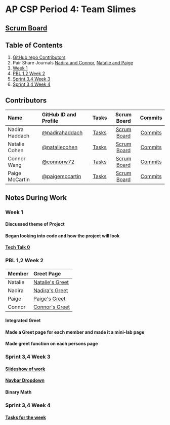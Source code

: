 # AP CSP Period 4: Team Slimes
## [Scrum Board](https://github.com/nadirahaddach/flask_portfolio/projects/1)
## Table of Contents
1. [GitHub repo Contributors](https://github.com/Rebecca-123/m223_team_lovelace#contributors)
2. Pair Share Journals [Nadira and Connor](https://docs.google.com/document/d/1_j-e40zfmPSHvgEj49D3VCS49GdZbYkZ9xrVLVLaxvM/edit?usp=sharing), [Natalie and Paige](https://docs.google.com/document/d/1HkT_OstSQ8gq3h-AORQhIVi0-DE2xPCkxM8nl_TOch0/edit?usp=sharing)
3. [Week 1](https://github.com/nadirahaddach/flask_portfolio/blob/main/README.md#week-1)
4. [PBL 1,2 Week 2](https://github.com/nadirahaddach/flask_portfolio/blob/main/README.md#pbl-12-week-2)
5. [Sprint 3,4 Week 3](https://github.com/nadirahaddach/flask_portfolio#sprint-34-week-3)
6. [Sprint 3,4 Week 4](https://github.com/nadirahaddach/flask_portfolio/blob/main/README.md#sprint-34-week-4)
## Contributors
| Name | GitHub ID and Profile | Tasks | Scrum Board | Commits |
|:-----|:----------------------|:-----:|:-----------:|:-------:|
| Nadira Haddach | [@nadirahaddach](https://github.com/nadirahaddach) | [Tasks](https://github.com/nadirahaddach/flask_portfolio/issues/created_by/nadirahaddach) |[Scrum Board](https://github.com/nadirahaddach/flask_portfolio/projects/1?card_filter_query=assignee%3Anadirahaddach) | [Commits](https://github.com/nadirahaddach/flask_portfolio/commits?author=nadirahaddach)
| Natalie Cohen| [@nataliecohen](https://github.com/nataliecohen) | [Tasks](https://github.com/nadirahaddach/flask_portfolio/issues/created_by/nataliecohen) |[Scrum Board](https://github.com/nadirahaddach/flask_portfolio/projects/1?card_filter_query=assignee%3Anataliecohen) | [Commits](https://github.com/nadirahaddach/flask_portfolio/commits?author=nataliecohen)
| Connor Wang| [@connorw72](https://github.com/connorw72) | [Tasks](https://github.com/nadirahaddach/flask_portfolio/issues/created_by/connorw72) |[Scrum Board](https://github.com/nadirahaddach/flask_portfolio/projects/1?card_filter_query=assignee%3Aconnorw72) | [Commits](https://github.com/nadirahaddach/flask_portfolio/commits?author=connorw72)
| Paige McCartin| [@paigemccartin](https://github.com/paigemccartin) | [Tasks](https://github.com/nadirahaddach/flask_portfolio/issues/created_by/paigemccartin) |[Scrum Board](https://github.com/nadirahaddach/flask_portfolio/projects/1?card_filter_query=assignee%3Apaigemccartin) | [Commits](https://github.com/nadirahaddach/flask_portfolio/commits?author=paigemccartin)
## Notes During Work
### Week 1
#### Discussed theme of Project
#### Began looking into code and how the project will look
#### [Tech Talk 0](https://drive.google.com/file/d/1tBCiJCousqEsfmjx4w7Hqg-DnkviqKQ8/view)
### PBL 1,2 Week 2
| Member | Greet Page | 
|:-----|:----------------------|
| Natalie | [Natalie's Greet](https://github.com/nadirahaddach/flask_portfolio/blob/main/templates/nataliegreet.html) | 
| Nadira | [Nadira's Greet](https://github.com/nadirahaddach/flask_portfolio/blob/main/templates/greet.html) | 
| Paige | [Paige's Greet](https://github.com/nadirahaddach/flask_portfolio/blob/main/templates/paigegreet.html) | 
| Connor | [Connor's Greet](https://github.com/nadirahaddach/flask_portfolio/blob/main/templates/connorgreet.html) | 
#### Integrated Greet
#### Made a Greet page for each member and made it a mini-lab page
#### Made greet function on each persons page
### Sprint 3,4 Week 3
#### [Slideshow of work](https://docs.google.com/presentation/u/1/d/1SH-1WUK1O5zUQeE5RvXn43u9vL2SrhAG-BYu56saefk/edit?usp=drive_open&ouid=102460731047727587232)
#### [Navbar Dropdown](https://github.com/nadirahaddach/flask_portfolio/blob/main/templates/layouts/navbar.html)
#### Binary Math
### Sprint 3,4 Week 4
#### [Tasks for the week](https://github.com/nadirahaddach/flask_portfolio/issues?q=is%3Aopen+is%3Aissue+milestone%3A%22Sprint+3%2C4+week+4%22)
